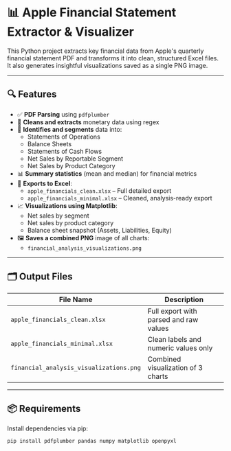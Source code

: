 

# 📊 Apple Financial Statement Extractor & Visualizer

This Python project extracts key financial data from Apple's quarterly financial statement PDF and transforms it into clean, structured Excel files. It also generates insightful visualizations saved as a single PNG image.

---

## 🔍 Features

- ✅ **PDF Parsing** using `pdfplumber`
- 🧹 **Cleans and extracts** monetary data using regex
- 📑 **Identifies and segments** data into:
  - Statements of Operations
  - Balance Sheets
  - Statements of Cash Flows
  - Net Sales by Reportable Segment
  - Net Sales by Product Category
- 📊 **Summary statistics** (mean and median) for financial metrics
- 🧾 **Exports to Excel**:
  - `apple_financials_clean.xlsx` – Full detailed export
  - `apple_financials_minimal.xlsx` – Cleaned, analysis-ready export
- 📈 **Visualizations using Matplotlib**:
  - Net sales by segment
  - Net sales by product category
  - Balance sheet snapshot (Assets, Liabilities, Equity)
- 🖼️ **Saves a combined PNG** image of all charts:
  - `financial_analysis_visualizations.png`

---

## 🗂️ Output Files

| File Name                         | Description                                 |
|----------------------------------|---------------------------------------------|
| `apple_financials_clean.xlsx`    | Full export with parsed and raw values      |
| `apple_financials_minimal.xlsx`  | Clean labels and numeric values only        |
| `financial_analysis_visualizations.png` | Combined visualization of 3 charts   |

---

## 📦 Requirements

Install dependencies via pip:

```bash
pip install pdfplumber pandas numpy matplotlib openpyxl
